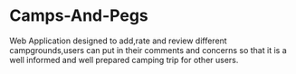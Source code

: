 # Camps-And-Pegs
Web Application designed to add,rate and review different campgrounds,users can put in their comments and concerns so that it is a well informed and well prepared camping trip for other users.
